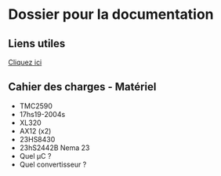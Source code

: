 # Dossier pour la documentation

## Liens utiles 

[Cliquez ici](Liens_utiles.md)

## Cahier des charges - Matériel


* TMC2590
* 17hs19-2004s
* XL320
* AX12 (x2)
* 23HS8430
* 23hS2442B Nema 23
* Quel µC ?
* Quel convertisseur ?

